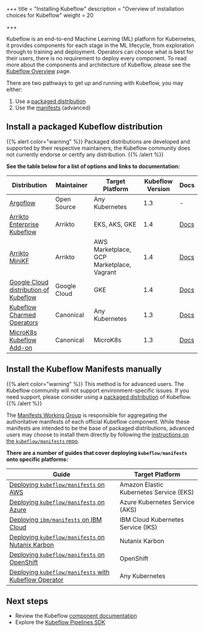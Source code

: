 +++
title = "Installing Kubeflow"
description = "Overview of installation choices for Kubeflow"
weight = 20

+++

Kubeflow is an end-to-end Machine Learning (ML) platform for Kubernetes, it provides components for each stage in the ML lifecycle, from exploration through to training and deployment.
Operators can choose what is best for their users, there is no requirement to deploy every component.
To read more about the components and architecture of Kubeflow, please see the <a href="/docs/started/kubeflow-overview/">Kubeflow Overview</a> page.

There are two pathways to get up and running with Kubeflow, you may either:
1. Use a [packaged distribution](#packaged-distributions)
1. Use the [manifests](#manifests) (advanced)

<a id="packaged-distributions"></a>
## Install a packaged Kubeflow distribution

{{% alert color="warning" %}}
Packaged distributions are developed and supported by their respective maintainers, the Kubeflow community does not currently endorse or certify any distribution.
{{% /alert %}}

<b>See the table below for a list of options and links to documentation:</b>

<div class="table-responsive">
  <table class="table table-bordered">
    <thead class="thead-light">
      <tr>
        <th>Distribution</th>
        <th>Maintainer</th>
        <th>Target Platform</th>
        <th>Kubeflow Version</th>
        <th>Docs</th>
      </tr>
    </thead>
    <tbody>
      <tr>
        <td><a href="https://github.com/argoflow/argoflow">Argoflow</a></td>
        <td>Open Source</td>
        <td>Any Kubernetes</td>
        <td>1.3</td>
        <td>-</td>
      </tr>
      <tr>
        <td><a href="https://www.arrikto.com/enterprise-kubeflow/">Arrikto Enterprise Kubeflow</a></td>
        <td>Arrikto</td>
        <td>EKS, AKS, GKE</td>
        <td>1.4</td>
        <td><a href="/docs/distributions/ekf/">Docs</a></td>
      </tr>
      <tr>
        <td><a href="https://www.arrikto.com/get-started/">Arrikto MiniKF</a></td>
        <td>Arrikto</td>
        <td>AWS Marketplace, GCP Marketplace, Vagrant</td>
        <td>1.4</td>
        <td><a href="/docs/distributions/minikf/">Docs</a></td>
      </tr>
      <tr>
        <td><a href="https://github.com/kubeflow/gcp-blueprints">Google Cloud distribution of Kubeflow</a></td>
        <td>Google Cloud</td>
        <td>GKE</td>
        <td>1.4</td>
        <td><a href="/docs/distributions/gke/">Docs</a></td>
      </tr>
      <tr>
        <td><a href="https://charmed-kubeflow.io/docs">Kubeflow Charmed Operators</a></td>
        <td>Canonical</td>
        <td>Any Kubernetes</td>
        <td>1.3</td>
        <td><a href="/docs/distributions/charmed/">Docs</a></td>
      </tr>
      <tr>
        <td><a href="https://microk8s.io/docs/addon-kubeflow">MicroK8s Kubeflow Add-on</a></td>
        <td>Canonical</td>
        <td>MicroK8s</td>
        <td>1.3</td>
        <td><a href="/docs/distributions/microk8s/">Docs</a></td>
      </tr>
    </tbody>
  </table>
</div>

<a id="manifests"></a>
## Install the Kubeflow Manifests manually 

{{% alert color="warning" %}}
This method is for advanced users. The Kubeflow community will not support environment-specific issues. If you need support, please consider using a [packaged distribution](#packaged-distributions) of Kubeflow.
{{% /alert %}}

The <a href="https://github.com/kubeflow/community/tree/master/wg-manifests">Manifests Working Group</a> is responsible for aggregating the authoritative manifests of each official Kubeflow component.
While these manifests are intended to be the base of packaged distributions, advanced users may choose to install them directly by following the <a href="https://github.com/kubeflow/manifests#installation">instructions on the `kubeflow/manifests` repo</a>.

<b>There are a number of guides that cover deploying `kubeflow/manifests` onto specific platforms:</b>

<div class="table-responsive">
  <table class="table table-bordered">
    <thead class="thead-light">
      <tr>
        <th>Guide</th>
        <th>Target Platform</th>
      </tr>
    </thead>
    <tbody>
      <tr>
        <td><a href="/docs/guides/deploying-manifests-on-aws/">Deploying <code>kubeflow/manifests</code> on AWS</a></td>
        <td>Amazon Elastic Kubernetes Service (EKS)</td>
      </tr>
      <tr>
        <td><a href="/docs/guides/deploying-manifests-on-azure/">Deploying <code>kubeflow/manifests</code> on Azure</a></td>
        <td>Azure Kubernetes Service (AKS)</td>
      </tr>
      <tr>
        <td><a href="/docs/guides/deploying-manifests-on-ibm-cloud/">Deploying <code>ibm/manifests</code> on IBM Cloud</a></td>
        <td>IBM Cloud Kubernetes Service (IKS)</td>
      </tr>
      <tr>
        <td><a href="/docs/guides/deploying-manifests-on-nutanix-karbon/">Deploying <code>kubeflow/manifests</code> on Nutanix Karbon</a></td>
        <td>Nutanix Karbon</td>
      </tr>
      <tr>
        <td><a href="/docs/guides/deploying-manifests-on-openshift/">Deploying <code>kubeflow/manifests</code> on OpenShift</a></td>
        <td>OpenShift</td>
      </tr>
      <tr>
        <td><a href="/docs/guides/deploying-manifests-with-kubeflow-operator/">Deploying <code>kubeflow/manifests</code> with Kubeflow Operator</a></td>
        <td>Any Kubernetes</td>
      </tr>
    </tbody>
  </table>
</div>


<a id="next-steps"></a>
## Next steps

* Review the Kubeflow <a href="/docs/components/">component documentation</a>
* Explore the <a href="/docs/components/pipelines/sdk/">Kubeflow Pipelines SDK</a>
